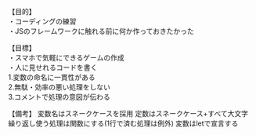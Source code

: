 【目的】<br>
・コーディングの練習<br>
・JSのフレームワークに触れる前に何か作っておきたかった<br>

【目標】<br>
・スマホで気軽にできるゲームの作成<br>
・人に見せれるコードを書く<br>
  1.変数の命名に一貫性がある<br>
  2.無駄・効率の悪い処理をしない<br>
  3.コメントで処理の意図が伝わる<br>

【備考】
変数名はスネークケースを採用
定数はスネークケース+すべて大文字
繰り返し使う処理は関数にする(1行で済む処理は例外)
変数はletで宣言する
